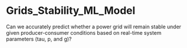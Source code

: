 # Grids_Stability_ML_Model
Can we accurately predict whether a power grid will remain stable under given producer-consumer conditions based on real-time system parameters (tau, p, and g)?
